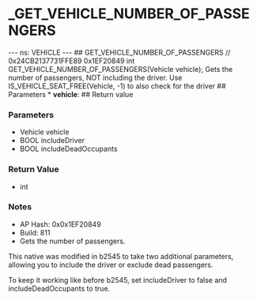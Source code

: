 # _GET_VEHICLE_NUMBER_OF_PASSENGERS

--- ns: VEHICLE --- ## GET_VEHICLE_NUMBER_OF_PASSENGERS  // 0x24CB2137731FFE89 0x1EF20849 int GET_VEHICLE_NUMBER_OF_PASSENGERS(Vehicle vehicle);  Gets the number of passengers, NOT including the driver. Use IS_VEHICLE_SEAT_FREE(Vehicle, -1) to also check for the driver  ## Parameters * **vehicle**:  ## Return value

### Parameters
* Vehicle vehicle
* BOOL includeDriver
* BOOL includeDeadOccupants

### Return Value
* int

### Notes
* AP Hash: 0x0x1EF20849
* Build: 811
* Gets the number of passengers.

This native was modified in b2545 to take two additional parameters, allowing you to include the driver or exclude dead passengers.

To keep it working like before b2545, set includeDriver to false and includeDeadOccupants to true.

